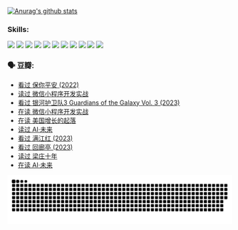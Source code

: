 
[![Anurag's github stats](https://github-readme-stats.vercel.app/api?username=w940853815)](https://github.com/anuraghazra/github-readme-stats)

### Skills:

<code><img height="32" src="https://cdn.jsdelivr.net/npm/simple-icons@v5/icons/python.svg"></code>
<code><img height="32" src="https://cdn.jsdelivr.net/npm/simple-icons@v5/icons/javascript.svg"></code>
<code><img height="32" src="https://cdn.jsdelivr.net/npm/simple-icons@v5/icons/django.svg"></code>
<code><img height="32" src="https://cdn.jsdelivr.net/npm/simple-icons@v5/icons/flask.svg"></code>
<code><img height="32" src="https://cdn.jsdelivr.net/npm/simple-icons@v5/icons/vuetify.svg"></code>
<code><img height="32" src="https://cdn.jsdelivr.net/npm/simple-icons@v5/icons/git.svg"></code>
<code><img height="32" src="https://cdn.jsdelivr.net/npm/simple-icons@v5/icons/docker.svg"></code>
<code><img height="32" src="https://cdn.jsdelivr.net/npm/simple-icons@v5/icons/postgresql.svg"></code>
<code><img height="32" src="https://cdn.jsdelivr.net/npm/simple-icons@v5/icons/elasticsearch.svg"></code>
<code><img height="32" src="https://cdn.jsdelivr.net/npm/simple-icons@v5/icons/macos.svg"></code>
<code><img height="32" src="https://cdn.jsdelivr.net/npm/simple-icons@v5/icons/linux.svg"></code>

### 🗣 豆瓣:

<!-- DOUBAN-ACTIVITIES:START -->
- [看过 保你平安‎ (2022)](https://www.douban.com/people/136069238/status/4239139510/?_i=85002553)
- [读过 微信小程序开发实战](https://www.douban.com/people/136069238/status/4237321528/?_i=85002553)
- [看过 银河护卫队3 Guardians of the Galaxy Vol. 3‎ (2023)](https://www.douban.com/people/136069238/status/4236631849/?_i=85002553)
- [在读 微信小程序开发实战](https://www.douban.com/people/136069238/status/4230177692/?_i=85002553)
- [在读 美国增长的起落](https://www.douban.com/people/136069238/status/4220055912/?_i=85002553)
- [读过 AI·未来](https://www.douban.com/people/136069238/status/4220054171/?_i=85002553)
- [看过 满江红‎ (2023)](https://www.douban.com/people/136069238/status/4219146433/?_i=85002553)
- [看过 回廊亭‎ (2023)](https://www.douban.com/people/136069238/status/4215992758/?_i=85002553)
- [读过 梁庄十年](https://www.douban.com/people/136069238/status/4206664969/?_i=85002553)
- [在读 AI·未来](https://www.douban.com/people/136069238/status/4206653520/?_i=85002553)
<!-- DOUBAN-ACTIVITIES:END -->


![Snake animation](https://raw.githubusercontent.com/w940853815/w940853815/output/github-contribution-grid-snake.svg)

<!--
**w940853815/w940853815** is a ✨ _special_ ✨ repository because its `README.md` (this file) appears on your GitHub profile.

Here are some ideas to get you started:

- 🔭 I’m currently working on ...
- 🌱 I’m currently learning ...
- 👯 I’m looking to collaborate on ...
- 🤔 I’m looking for help with ...
- 💬 Ask me about ...
- 📫 How to reach me: ...
- 😄 Pronouns: ...
- ⚡ Fun fact: ...
-->
